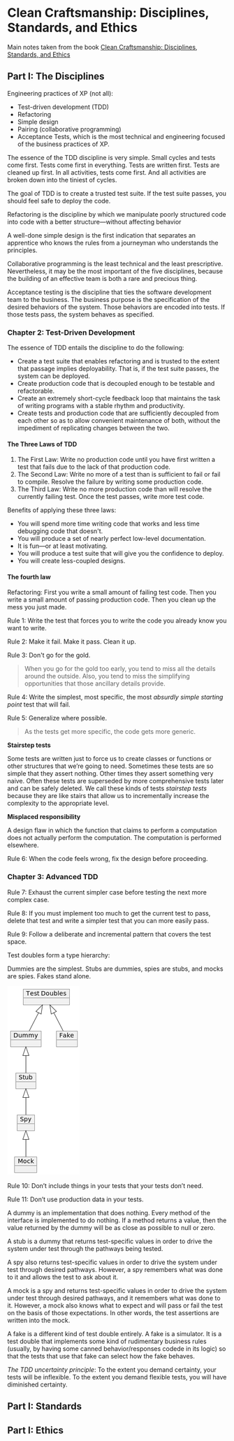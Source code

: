 # Clean Craftsmanship: Disciplines, Standards, and Ethics

Main notes taken from the book [Clean Craftsmanship: Disciplines, Standards, and Ethics](https://www.amazon.com/Clean-Craftsmanship-Disciplines-Standards-Ethics/dp/013691571X)

## Part I: The Disciplines

Engineering practices of XP (not all):

- Test-driven development (TDD)
- Refactoring
- Simple design
- Pairing (collaborative programming)
- Acceptance Tests, which is the most technical and engineering focused of the business practices of XP.

The essence of the TDD discipline is very simple. Small cycles and tests come first. Tests come first in everything.
Tests are written first. Tests are cleaned up first. In all activities, tests come first. And all activities are broken
down into the tiniest of cycles.

The goal of TDD is to create a trusted test suite. If the test suite passes, you should feel safe to deploy the code.

Refactoring is the discipline by which we manipulate poorly structured code into code with a better structure—without
affecting behavior

A well-done simple design is the first indication that separates an apprentice who knows the rules from a journeyman
who understands the principles.

Collaborative programming is the least technical and the least prescriptive. Nevertheless, it may be the most
important of the five disciplines, because the building of an effective team is both a rare and precious thing.

Acceptance testing is the discipline that ties the software development team to the business. The business purpose is
the specification of the desired behaviors of the system. Those behaviors are encoded into tests. If those tests pass,
the system behaves as specified.

### Chapter 2: Test-Driven Development

The essence of TDD entails the discipline to do the following:

- Create a test suite that enables refactoring and is trusted to the extent that passage implies deployability.
  That is, if the test suite passes, the system can be deployed.
- Create production code that is decoupled enough to be testable and refactorable.
- Create an extremely short-cycle feedback loop that maintains the task of writing programs with a stable rhythm and
  productivity.
- Create tests and production code that are sufficiently decoupled from each other so as to allow convenient
  maintenance of both, without the impediment of replicating changes between the two.

#### The Three Laws of TDD

1. The First Law: Write no production code until you have first written a test that fails due to the lack of that
   production code.
2. The Second Law: Write no more of a test than is sufficient to fail or fail to compile. Resolve the failure by
   writing some production code.
3. The Third Law: Write no more production code than will resolve the currently failing test. Once the test passes,
   write more test code.

Benefits of applying these three laws:

- You will spend more time writing code that works and less time debugging code that doesn't.
- You will produce a set of nearly perfect low-level documentation.
- It is fun—or at least motivating.
- You will produce a test suite that will give you the confidence to deploy.
- You will create less-coupled designs.

#### The fourth law

Refactoring: First you write a small amount of failing test code. Then you write a small amount of passing production
code. Then you clean up the mess you just made.

Rule 1: Write the test that forces you to write the code you already know you want to write.

Rule 2: Make it fail. Make it pass. Clean it up.

Rule 3: Don't go for the gold.

> When you go for the gold too early, you tend to miss all the details around the outside. Also, you tend to miss
> the simplifying opportunities that those ancillary details provide.

Rule 4: Write the simplest, most specific, the most *absurdly simple starting point* test that will fail.

Rule 5: Generalize where possible.

> As the tests get more specific, the code gets more generic.

**Stairstep tests**

Some tests are written just to force us to create classes or functions or other structures that we’re going to need.
Sometimes these tests are so simple that they assert nothing. Other times they assert something very naive. Often
these tests are superseded by more comprehensive tests later and can be safely deleted. We call these kinds of tests
_stairstep tests_ because they are like stairs that allow us to incrementally increase the complexity to the
appropriate level.

**Misplaced responsibility**

A design flaw in which the function that claims to perform a computation does not actually perform the computation.
The computation is performed elsewhere.

Rule 6: When the code feels wrong, fix the design before proceeding.

### Chapter 3: Advanced TDD

Rule 7: Exhaust the current simpler case before testing the next more complex case.

Rule 8: If you must implement too much to get the current test to pass, delete that test and write a simpler test
that you can more easily pass.

Rule 9: Follow a deliberate and incremental pattern that covers the test space.

Test doubles form a type hierarchy:

Dummies are the simplest. Stubs are dummies, spies are stubs, and mocks are spies. Fakes stand alone.

![Image of the Test Doubles type hierarchy](./test_doubles.png "Test Doubles type hierarchy")

Rule 10: Don’t include things in your tests that your tests don’t need.

Rule 11: Don’t use production data in your tests.

A dummy is an implementation that does nothing. Every method of the interface is implemented to do nothing. If a method
returns a value, then the value returned by the dummy will be as close as possible to null or zero.

A stub is a dummy that returns test-specific values in order to drive the system under test through the pathways being
tested.

A spy also returns test-specific values in order to drive the system under test through desired pathways. However,
a spy remembers what was done to it and allows the test to ask about it.

A mock is a spy and returns test-specific values in order to drive the system under test through desired pathways,
and it remembers what was done to it. However, a mock also knows what to expect and will pass or fail the test on the
basis of those expectations. In other words, the test assertions are written into the mock.

A fake is a different kind of test double entirely. A fake is a simulator. It is a test double that implements some
kind of rudimentary business rules (usually, by having some canned behavior/responses codede in its logic) so that the
tests that use that fake can select how the fake behaves.

_The TDD uncertainty principle_: To the extent you demand certainty, your tests will be inflexible. To the extent you
demand flexible tests, you will have diminished certainty.

## Part I: Standards

## Part I: Ethics
